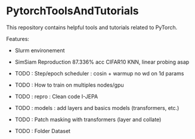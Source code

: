 # PytorchToolsAndTutorials

This repository contains helpful tools and tutorials related to PyTorch.

Features:  
- Slurm environement
- SimSiam Reproduction 87.336% acc CIFAR10 KNN, linear probing asap

- TODO : Step/epoch scheduler : cosin + warmup no wd on 1d params  
- TODO : How to train on multiples nodes/gpu
- TODO : repro : Clean code I-JEPA
- TODO : models : add layers and basics models (transformers, etc.)
- TODO : Patch masking with transformers (layer and collate)
- TODO : Folder Dataset